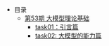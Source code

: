 - 目录
    - [第53期 大模型理论基础](Q53_llm_theory/contents.md)
        - [task01：引言篇](Q53_llm_theory/task01.md)
        - [task02: 大模型的能力篇](Q53_llm_theory/task02.md)